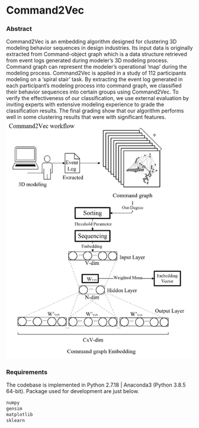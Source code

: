 Command2Vec
=========================


### Abstract

Command2Vec is an embedding algorithm designed for clustering 3D modeling behavior sequences in design industries. Its input data is originally extracted from Command-object graph which is a data structure retrieved from event logs generated during modeler’s 3D modeling process. Command graph can represent the modeler’s operational ‘map’ during the modeling process. Command2Vec is applied in a study of 112 participants modeling on a ‘spiral stair’ task. By extracting the event log generated in each participant’s modeling process into command graph, we classified their behavior sequences into certain groups using Command2Vec. To verify the effectiveness of our classification, we use external evaluation by inviting experts with extensive modeling experience to grade the classification results. The final grading show that our algorithm performs well in some clustering results that were with significant features.
![avatar](./workflow.png)


### Requirements

The codebase is implemented in Python 2.7.18 | Anaconda3 (Python 3.8.5 64-bit). Package used for development are just below.
```
numpy             
gensim           
matplotlib        
sklearn
```
